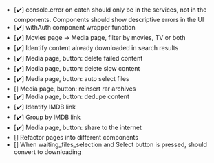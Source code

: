 - [✔️] console.error on catch should only be in the services, not in the components. Components should show descriptive errors in the UI
- [✔️] withAuth component wrapper function
- [✔️] Movies page -> Media page, filter by movies, TV or both
- [✔️] Identify content already downloaded in search results
- [✔️] Media page, button: delete failed content
- [✔️] Media page, button: delete slow content
- [✔️] Media page, button: auto select files
- [] Media page, button: reinsert rar archives
- [✔️] Media page, button: dedupe content
- [✔️] Identify IMDB link
- [✔️] Group by IMDB link
- [✔️] Media page, button: share to the internet
- [] Refactor pages into different components
- [] When waiting_files_selection and Select button is pressed, should convert to downloading
